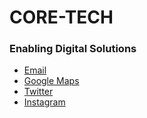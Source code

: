 # CORE-TECH
### Enabling Digital Solutions

* [Email](mailto:coresystechng@gmail.com)
* [Google Maps](https://goo.gl/maps/QjRZKGZvZfyGfTai8)
* [Twitter](https://www.twitter.com/coresystechng)
* [Instagram](https://www.instagram.com/coresystechng)

